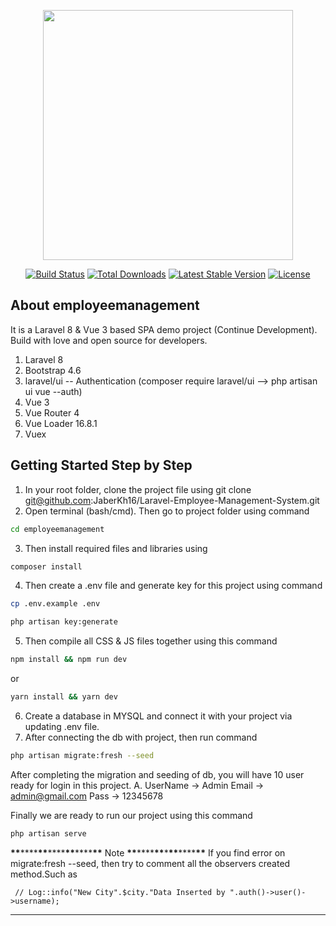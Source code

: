 <p align="center"><a href="https://laravel.com" target="_blank"><img src="https://raw.githubusercontent.com/laravel/art/master/logo-lockup/5%20SVG/2%20CMYK/1%20Full%20Color/laravel-logolockup-cmyk-red.svg" width="400"></a></p>

<p align="center">
<a href="https://travis-ci.org/laravel/framework"><img src="https://travis-ci.org/laravel/framework.svg" alt="Build Status"></a>
<a href="https://packagist.org/packages/laravel/framework"><img src="https://img.shields.io/packagist/dt/laravel/framework" alt="Total Downloads"></a>
<a href="https://packagist.org/packages/laravel/framework"><img src="https://img.shields.io/packagist/v/laravel/framework" alt="Latest Stable Version"></a>
<a href="https://packagist.org/packages/laravel/framework"><img src="https://img.shields.io/packagist/l/laravel/framework" alt="License"></a>
</p>

## About employeemanagement

It is a Laravel 8 & Vue 3 based SPA demo project (Continue Development). Build with love and open source for developers.

1. Laravel 8
2. Bootstrap 4.6
3. laravel/ui -- Authentication (composer require laravel/ui --> php artisan ui vue --auth)
4. Vue 3
5. Vue Router 4
6. Vue Loader 16.8.1
7. Vuex

## Getting Started Step by Step

1. In your root folder, clone the project file using git clone git@github.com:JaberKh16/Laravel-Employee-Management-System.git
2. Open terminal (bash/cmd). Then go to project folder using command

```sh
cd employeemanagement
```

3. Then install required files and libraries using

```sh
composer install
```

4. Then create a .env file and generate key for this project using command

```sh
cp .env.example .env

php artisan key:generate
```

5. Then compile all CSS & JS files together using this command

```sh
npm install && npm run dev
```

or

```sh
yarn install && yarn dev
```

6. Create a database in MYSQL and connect it with your project via updating .env file.
7. After connecting the db with project, then run command

```sh
php artisan migrate:fresh --seed
```

After completing the migration and seeding of db, you will have 10 user ready for login in this project.
A. UserName -> Admin
Email -> admin@gmail.com
Pass -> 12345678

Finally we are ready to run our project using this command

```sh
php artisan serve
```

**\*\***\*\*\*\***\*\***\*\*\*\***\*\***\*\*\*\***\*\*** Note **\*\***\*\*\*\***\*\***\***\*\***\*\*\*\***\*\***
If you find error on migrate:fresh --seed, then try to comment all the observers created method.Such as

```
 // Log::info("New City".$city."Data Inserted by ".auth()->user()->username);
```

---
